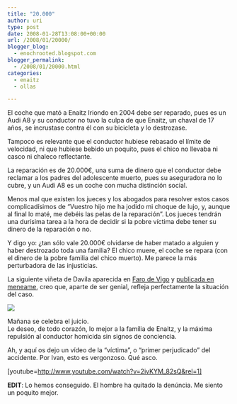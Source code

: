 ```yaml
---
title: "20.000"
author: uri
type: post
date: 2008-01-28T13:08:00+00:00
url: /2008/01/20000/
blogger_blog:
  - enochrooted.blogspot.com
blogger_permalink:
  - /2008/01/20000.html
categories:
  - enaitz
  - ollas

---
```

El coche que mató a Enaitz Iriondo en 2004 debe ser reparado, pues es un Audi A8 y su conductor no tuvo la culpa de que Enaitz, un chaval de 17 años, se incrustase contra él con su bicicleta y lo destrozase. 

Tampoco es relevante que el conductor hubiese rebasado el límite de velocidad, ni que hubiese bebido un poquito, pues el chico no llevaba ni casco ni chaleco reflectante. 

La reparación es de 20.000€, una suma de dinero que el conductor debe reclamar a los padres del adolescente muerto, pues su aseguradora no lo cubre, y un Audi A8 es un coche con mucha distinción social.

Menos mal que existen los jueces y los abogados para resolver estos casos complicadísimos de &#8220;Vuestro hijo me ha jodido mi choque de lujo, y, aunque al final lo maté, me debéis las pelas de la reparación&#8221;. Los jueces tendrán una durísima tarea a la hora de decidir si la pobre víctima debe tener su dinero de la reparación o no.

Y digo yo: ¿tan sólo vale 20.000€ olvidarse de haber matado a alguien y haber destrozado toda una familia? El chico muere, el coche se repara (con el dinero de la pobre familia del chico muerto). Me parece la más perturbadora de las injusticias.

La siguiente viñeta de Davila aparecida en [Faro de Vigo][1] y [publicada en meneame][2], creo que, aparte de ser genial, refleja perfectamente la situación del caso.

[<img style="display:block;text-align:center;cursor:hand;margin:0 auto 10px;" src="http://bp2.blogger.com/_WEHvyZj_jiU/R57_JhFoIEI/AAAAAAAABE4/K4TZytVfjLE/s320/conciencia.jpg" border="0" />][3]

Mañana se celebra el juicio.  
Le deseo, de todo corazón, lo mejor a la família de Enaitz, y la máxima repulsión al conductor homicida sin signos de conciencia.

Ah, y aquí os dejo un vídeo de la &#8220;víctima&#8221;, o &#8220;primer perjudicado&#8221; del accidente. Por Ivan, esto es vergonzoso. Qué asco.

[youtube=http://www.youtube.com/watch?v=2ivKYM_82sQ&rel=1]

<span style="font-weight:bold;">EDIT</span>: Lo hemos conseguido. El hombre ha quitado la denúncia. Me siento un poquito mejor.

 [1]: http://www.farodevigo.es/
 [2]: http://meneame.net/story/acerca-conductor-reclama-20-mil-euros-padres-chaval-mato-humor
 [3]: http://bp2.blogger.com/_WEHvyZj_jiU/R57_JhFoIEI/AAAAAAAABE4/K4TZytVfjLE/s1600-h/conciencia.jpg